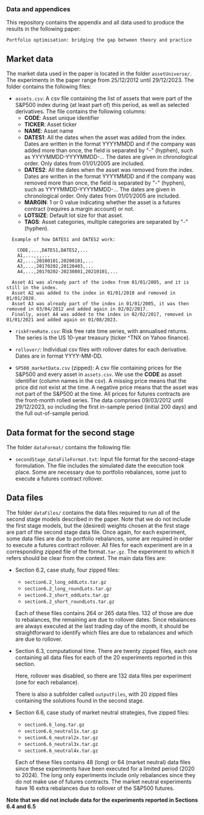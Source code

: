 ### Data and appendices

This repository contains the appendix and all data used to produce the results in the following paper:

`Portfolio optimisation: bridging the gap between theory and practice`

## Market data

The market data used in the paper is located in the folder `assetUniverse/`. The experiments in the paper range from 25/12/2012 until 29/12/2023. The folder contains the following files:

 - `assets.csv`: A csv file containing the list of assets that were part of the S&P500 index during (at least part of) this period, as well as selected derivatives. The file contains the following columns:
   - **CODE**: Asset unique identifier
   - **TICKER**: Asset ticker
   - **NAME**: Asset name
   - **DATES1**: All the dates when the asset was added from the index. Dates are written in the format YYYYMMDD and if the company was added more than once, the field is separated by "-" (hyphen), such as YYYYMMDD-YYYYMMDD-... The dates are given in chronological order. Only dates from 01/01/2005 are included.
   - **DATES2**: All the dates when the asset was removed from the index. Dates are written in the format YYYYMMDD and if the company was removed more than once, the field is separated by "-" (hyphen), such as YYYYMMDD-YYYYMMDD-... The dates are given in chronological order. Only dates from 01/01/2005 are included.
   - **MARGIN**: 1 or 0 value indicating whether the asset is a futures contract (requires a margin account) or not.
   - **LOTSIZE**: Default lot size for that asset.
   - **TAGS**: Asset categories, multiple categories are separated by "-" (hyphen).

 ```
   Example of how DATES1 and DATES2 work:

     CODE,...,DATES1,DATES2,...
     A1,...,,,...
     A2,...,20100101,20200101,...
     A3,...,20170202,20120403,...
     A4,...,20170202-20230801,20210101,...

   Asset A1 was already part of the index from 01/01/2005, and it is still in the index.
   Asset A2 was added to the index in 01/01/2010 and removed in 01/01/2020.
   Asset A3 was already part of the index in 01/01/2005, it was then removed in 03/04/2012 and added again in 02/02/2017.
   Finally, asset A4 was added to the index in 02/02/2017, removed in 01/01/2021 and added again on 01/08/2023.
 ```
 -  `riskFreeRate.csv`: Risk free rate time series, with annualised returns. The series is the US 10-year treasury (ticker ^TNX on Yahoo finance).

 -  `rollover/`: Individual csv files with rollover dates for each derivative. Dates are in format YYYY-MM-DD.

 -  `SP500_marketData.csv` (zipped): A csv file containing prices for the S&P500 and every asset in `assets.csv`. We use the **CODE** as asset identifier (column names in the csv). A missing price means that the price did not exist at the time. A negative price means that the asset was not part of the S&P500 at the time. All prices for futures contracts are the front-month rolled series. The data comprises 09/03/2012 until 29/12/2023, so including the first in-sample period (initial 200 days) and the full out-of-sample period.

## Data format for the second stage

The folder `dataFormat/` contains the following file:

  - `secondStage_dataFileFormat.txt`: Input file format for the second-stage formulation. The file includes the simulated date the execution took place. Some are necessary due to portfolio rebalances, some just to execute a futures contract rollover.

## Data files

The folder `dataFiles/` contains the data files required to run all of the second stage models described in the paper. Note that we do not include the first stage models, but the (desired) weights chosen at the first stage are part of the second stage data file. Once again, for each experiment, some data files are due to portfolio rebalances, some are required in order to execute a futures contract rollover. All files for each experiment are in a corresponding zipped file of the format`.tar.gz`. The experiment to which it refers should be clear from the context. The main data files are:

 - Section 6.2, case study, four zipped files:
     - `section6.2_long_oddLots.tar.gz`
     - `section6.2_long_roundLots.tar.gz`
     - `section6.2_short_oddLots.tar.gz`
     - `section6.2_short_roundLots.tar.gz`

   Each of these files contains 264 or 265 data files. 132 of those are due to rebalances, the remaining are due to rollover dates. Since rebalances are always executed at the last trading day of the month, it should be straightforward to identify which files are due to rebalances and which are due to rollover.

 - Section 6.3, computational time. There are twenty zipped files, each one containing all data files for each of the 20 experiments reported in this section.

   Here, rollover was disabled, so there are 132 data files per experiment (one for each rebalance).

   There is also a subfolder called `outputFiles`, with 20 zipped files containing the solutions found in the second stage.
   
 - Section 6.6, case study of market neutral strategies, five zipped files:
     - `section6.6_long.tar.gz`
     - `section6.6_neutral1x.tar.gz`
     - `section6.6_neutral2x.tar.gz`
     - `section6.6_neutral3x.tar.gz`
     - `section6.6_neutral4x.tar.gz`

   Each of these files contains 48 (long) or 64 (market neutral) data files since these experiments have been executed for a limited period (2020 to 2024). The long only experiments include only rebalances since they do not make use of futures contracts. The market neutral experiments have 16 extra rebalances due to rollover of the S&P500 futures.

<b> Note that we did not include data for the experiments reported in Sections 6.4 and 6.5 </b>
